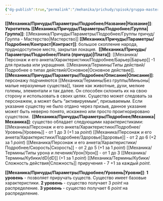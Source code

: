 ```yaml
---
{"dg-publish":true,"permalink":"/mehanika/prichudy/spisok/gruppa-masterstvo/ukrotitel/"}
---
```


**[[Механика/Причуды/Параметры/Подробнее/Название\|Название]]**: **Укротитель**
**[[Механика/Причуды/Параметры/Подробнее/Группа\|Группа]]**: [[Механика/Причуды/Параметры/Подробнее/Группы причуд/Группа - Мастерство\|Мастерство]] 
**[[Механика/Причуды/Параметры/Подробнее/Контраст\|Контраст]]**: большое скопление народа, труднодоступное место, закрытая локация. 
**[[Механика/Причуды/Параметры/Подробнее/Плата (причуда)\|Плата]]**:  [[Механика/Персонаж и его анкета/Характеристики/Подробнее/Барьер\|Барьер]] -1 для призыва или укращения. [[Механика/Термины/Типы действий/Подробнее о типах действий/Основное\|Основное действие]].
**[[Механика/Причуды/Параметры/Подробнее/Описание\|Описание]]**: персонажу подчиняются [[Механика/Термины/Без группы/Миньоны\|малые неразумные существа]], такие как животные, духи, мелкие големы, элементали и так далее. Он способен склонить их на свою сторону и использовать в своих целях. Существо может следовать за персонажем, а может быть “активируемым”, призываемым. Если указание существу не было отдано через призыв, данное указание может быть неверно понято, искажено или просто проигнорировано существом. 
**[[Механика/Причуды/Параметры/Подробнее/Механика\|Механика]]**: существо обладает следующими характеристиками:
[[Механика/Персонаж и его анкета/Характеристики/Подробнее/Уровень\|Уровень]] - от 1 до 3 (+1 за *point*)
[[Механика/Персонаж и его анкета/Характеристики/Подробнее/Здоровье\|Здоровье]] - от 2 до 6 (+2 за 1 *point*) 
[[Механика/Персонаж и его анкета/Характеристики/Подробнее/Скорость\|Скорость]] - от 2 до 5 (+1 за 1 *point*)
[[Механика/Термины/Типы урона и лечения/Урон\|Урон]] - от 1 до 3 [[Механика/Термины/Кубики/dD\|dD]] (+1 за 1 *point*)
[[Механика/Термины/Кубики/Сложность действия\|Сложность]] приручения - 7 +1 за каждый *point*. 

**[[Механика/Причуды/Параметры/Подробнее/Уровень\|Уровни]]**:
**1 уровень** - позволяет приручать существ. Существо имеет базовые характеристики.
**2 уровень** - существо получает 3 *point* на распределение.
**3 уровень** - существо получает 6 *point* на распределение.